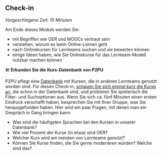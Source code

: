 
## Check-in

_Vorgeschlagene Zeit: 10 Minuten_

Am Ende dieses Moduls werden Sie:

- mit Begriffen wie OER und MOOCs vertraut sein
- verstehen, worum es beim Online-Lernen geht
- nach Onlinekursen für Lernteams suchen und sie bewerten können
- einige Ideen haben, wie Sie Onlinekurse für das Lernteam-Modell nutzbar machen können

:hammer_and_wrench: **Erkunden Sie die Kurs-Datenbank von P2PU**

P2PU pflegt eine [Datenbank](https://www.p2pu.org/en/courses/) mit Kursen, die in anderen Lernteams genutzt worden sind. Für diesen Check-in, [schauen Sie sich einmal kurz die Kurse an](https://p2pu.org/courses), die schon in der Datenbank sind, und probieren Sie spielerisch die Filter- und Suchoptionen aus. Wenn Sie sich ca. fünf Minuten einen ersten Eindruck verschafft haben, besprechen Sie mit Ihrer Gruppe, was Sie herausgefunden haben. Hier sind ein paar Fragen, mit denen man ein Gespräch in Gang bringen kann:

- Was sind die häufigsten Sprachen bei den Kursen in unserer Datenbank?
- Wie viel Prozent der Kurse (in etwa) sind OER?
- Welcher Kurs wird am meisten von Lernteams genutzt?
- Können Sie Kurse finden, die Sie gerne moderieren würden? Welche sind das?
